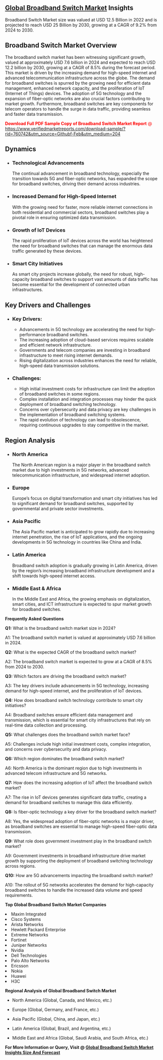 <h2><a href="https://www.verifiedmarketreports.com/download-sample/?rid=760742&amp;utm_source=Githubf&amp;utm_medium=204" target="_blank">Global Broadband Switch Market</a> Insights</h2><p>Broadband Switch Market size was valued at USD 12.5 Billion in 2022 and is projected to reach USD 25 Billion by 2030, growing at a CAGR of 9.2% from 2024 to 2030.</p><p><h2>Broadband Switch Market Overview</h2> <p>The broadband switch market has been witnessing significant growth, valued at approximately USD 7.6 billion in 2024 and expected to reach USD 12.2 billion by 2030, growing at a CAGR of 8.5% during the forecast period. This market is driven by the increasing demand for high-speed internet and advanced telecommunication infrastructure across the globe. The demand for broadband switches is spurred by the growing need for efficient data management, enhanced network capacity, and the proliferation of IoT (Internet of Things) devices. The adoption of 5G technology and the expansion of fiber-optic networks are also crucial factors contributing to market growth. Furthermore, broadband switches are key components for telecom operators to handle the surge in data traffic, providing seamless and faster data transmission. <p><span class=""><span style="color: #ff0000;"><strong>Download Full PDF Sample Copy of Broadband Switch Market Report</strong> @ </span><a href="https://www.verifiedmarketreports.com/download-sample/?rid=760742&amp;utm_source=Githubf-Feb&amp;utm_medium=204" target="_blank">https://www.verifiedmarketreports.com/download-sample/?rid=760742&amp;utm_source=Githubf-Feb&amp;utm_medium=204</a></span></p></p> <h2>Dynamics</h2> <ul> <li><h3>Technological Advancements</h3> The continual advancement in broadband technology, especially the transition towards 5G and fiber-optic networks, has expanded the scope for broadband switches, driving their demand across industries.</li> <li><h3>Increased Demand for High-Speed Internet</h3> With the growing need for faster, more reliable internet connections in both residential and commercial sectors, broadband switches play a pivotal role in ensuring optimized data transmission.</li> <li><h3>Growth of IoT Devices</h3> The rapid proliferation of IoT devices across the world has heightened the need for broadband switches that can manage the enormous data traffic generated by these devices.</li> <li><h3>Smart City Initiatives</h3> As smart city projects increase globally, the need for robust, high-capacity broadband switches to support vast amounts of data traffic has become essential for the development of connected urban infrastructures.</li> </ul> <h2>Key Drivers and Challenges</h2> <ul> <li><h3>Key Drivers:</h3> <ul> <li>Advancements in 5G technology are accelerating the need for high-performance broadband switches.</li> <li>The increasing adoption of cloud-based services requires scalable and efficient network infrastructure.</li> <li>Governments and telecom companies are investing in broadband infrastructure to meet rising internet demands.</li> <li>Rising digitalization across industries enhances the need for reliable, high-speed data transmission solutions.</li> </ul> </li> <li><h3>Challenges:</h3> <ul> <li>High initial investment costs for infrastructure can limit the adoption of broadband switches in some regions.</li> <li>Complex installation and integration processes may hinder the quick deployment of broadband switching technology.</li> <li>Concerns over cybersecurity and data privacy are key challenges in the implementation of broadband switching systems.</li> <li>The rapid evolution of technology can lead to obsolescence, requiring continuous upgrades to stay competitive in the market.</li> </ul> </li> </ul> <h2>Region Analysis</h2> <ul> <li><h3>North America</h3> The North American region is a major player in the broadband switch market due to high investments in 5G networks, advanced telecommunication infrastructure, and widespread internet adoption.</li> <li><h3>Europe</h3> Europe’s focus on digital transformation and smart city initiatives has led to significant demand for broadband switches, supported by governmental and private sector investments.</li> <li><h3>Asia Pacific</h3> The Asia Pacific market is anticipated to grow rapidly due to increasing internet penetration, the rise of IoT applications, and the ongoing developments in 5G technology in countries like China and India.</li> <li><h3>Latin America</h3> Broadband switch adoption is gradually growing in Latin America, driven by the region’s increasing broadband infrastructure development and a shift towards high-speed internet access.</li> <li><h3>Middle East & Africa</h3> In the Middle East and Africa, the growing emphasis on digitalization, smart cities, and ICT infrastructure is expected to spur market growth for broadband switches.</li> </ul> <p><b>Frequently Asked Questions</b></p> <p><b>Q1:</b> What is the broadband switch market size in 2024?</p> <p>A1: The broadband switch market is valued at approximately USD 7.6 billion in 2024.</p> <p><b>Q2:</b> What is the expected CAGR of the broadband switch market?</p> <p>A2: The broadband switch market is expected to grow at a CAGR of 8.5% from 2024 to 2030.</p> <p><b>Q3:</b> Which factors are driving the broadband switch market?</p> <p>A3: The key drivers include advancements in 5G technology, increasing demand for high-speed internet, and the proliferation of IoT devices.</p> <p><b>Q4:</b> How does broadband switch technology contribute to smart city initiatives?</p> <p>A4: Broadband switches ensure efficient data management and transmission, which is essential for smart city infrastructures that rely on real-time data collection and processing.</p> <p><b>Q5:</b> What challenges does the broadband switch market face?</p> <p>A5: Challenges include high initial investment costs, complex integration, and concerns over cybersecurity and data privacy.</p> <p><b>Q6:</b> Which region dominates the broadband switch market?</p> <p>A6: North America is the dominant region due to high investments in advanced telecom infrastructure and 5G networks.</p> <p><b>Q7:</b> How does the increasing adoption of IoT affect the broadband switch market?</p> <p>A7: The rise in IoT devices generates significant data traffic, creating a demand for broadband switches to manage this data efficiently.</p> <p><b>Q8:</b> Is fiber-optic technology a key driver for the broadband switch market?</p> <p>A8: Yes, the widespread adoption of fiber-optic networks is a major driver, as broadband switches are essential to manage high-speed fiber-optic data transmission.</p> <p><b>Q9:</b> What role does government investment play in the broadband switch market?</p> <p>A9: Government investments in broadband infrastructure drive market growth by supporting the deployment of broadband switching technology across regions.</p> <p><b>Q10:</b> How are 5G advancements impacting the broadband switch market?</p> <p>A10: The rollout of 5G networks accelerates the demand for high-capacity broadband switches to handle the increased data volume and speed requirements.</p> </p><p><strong>Top Global Broadband Switch Market Companies</strong></p><div data-test-id=""><p><li>Maxim Integrated</li><li> Cisco Systems</li><li> Arista Networks</li><li> Hewlett Packard Enterprise</li><li> Extreme Networks</li><li> Fortinet</li><li> Juniper Networks</li><li> Nvidia</li><li> Dell Technologies</li><li> Palo Alto Networks</li><li> Ericsson</li><li> Nokia</li><li> Huawei</li><li> H3C</li></p><div><strong>Regional Analysis of&nbsp;Global Broadband Switch Market</strong></div><ul><li dir="ltr"><p dir="ltr">North America&nbsp;(Global, Canada, and Mexico, etc.)</p></li><li dir="ltr"><p dir="ltr">Europe (Global, Germany, and France, etc.)</p></li><li dir="ltr"><p dir="ltr">Asia Pacific&nbsp;(Global, China, and Japan, etc.)</p></li><li dir="ltr"><p dir="ltr">Latin America&nbsp;(Global, Brazil, and Argentina, etc.)</p></li><li dir="ltr">Middle East and Africa&nbsp;(Global, Saudi Arabia, and South Africa, etc.)</li></ul><p><strong>For More Information or Query, Visit @&nbsp;</strong><strong><a href="https://www.verifiedmarketreports.com/product/broadband-switch-market/?utm_source=Githubf&amp;utm_medium=204" target="_blank">Global Broadband Switch Market Insights Size And Forecast</a></strong></p></div>
